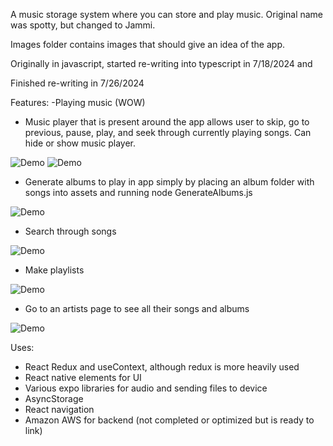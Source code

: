 A music storage system where you can store and play music. Original name was spotty, but changed to Jammi. 

Images folder contains images that should give an idea of the app. 

Originally in javascript, started re-writing into typescript in 7/18/2024 and

Finished re-writing in 7/26/2024

Features:
-Playing music (WOW)
- Music player that is present around the app allows user to skip, go to previous, pause, play, and seek through currently playing songs.  Can hide or show music player.

![Demo](./assets/skipPrevious.gif)
![Demo](./assets/hideShowMusicPlayer.gif)

- Generate albums to play in app simply by placing an album folder with songs into assets and running node GenerateAlbums.js

![Demo](./assets/switchingAlbums.gif)
  
- Search through songs

![Demo](./assets/searching.gif)

- Make playlists

![Demo](./assets/playlists.gif)
  
- Go to an artists page to see all their songs and albums

![Demo](./assets/artistPage.gif)

Uses:
- React Redux and useContext, although redux is more heavily used
- React native elements for UI
- Various expo libraries for audio and sending files to device
- AsyncStorage
- React navigation
- Amazon AWS for backend (not completed or optimized but is ready to link)

